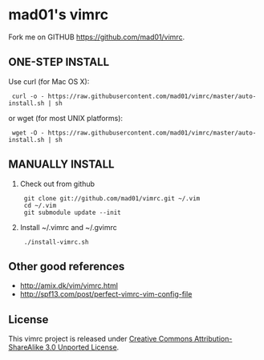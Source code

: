 mad01's vimrc
============
Fork me on GITHUB  https://github.com/mad01/vimrc.

ONE-STEP INSTALL
----------------

Use curl (for Mac OS X):

     curl -o - https://raw.githubusercontent.com/mad01/vimrc/master/auto-install.sh | sh

or wget (for most UNIX platforms):

     wget -O - https://raw.githubusercontent.com/mad01/vimrc/master/auto-install.sh | sh


MANUALLY INSTALL
----------------

1. Check out from github

        git clone git://github.com/mad01/vimrc.git ~/.vim
        cd ~/.vim
        git submodule update --init

2. Install ~/.vimrc and ~/.gvimrc

        ./install-vimrc.sh

Other good references
---------------------

* http://amix.dk/vim/vimrc.html
* http://spf13.com/post/perfect-vimrc-vim-config-file


License
-------

This vimrc project is released under [Creative Commons Attribution-ShareAlike 3.0 Unported License](http://creativecommons.org/licenses/by-sa/3.0/deed.en_US).

